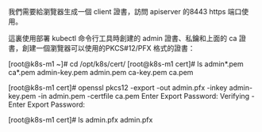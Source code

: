 我們需要給瀏覽器生成一個 client 證書，訪問 apiserver 的8443 https 端口使用。

這裏使用部署 kubectl 命令行工具時創建的 admin 證書、私鑰和上面的 ca 證書，創建一個瀏覽器可以使用的PKCS#12/PFX 格式的證書：


[root@k8s-m1 ~]# cd /opt/k8s/cert/
[root@k8s-m1 cert]# ls admin*.pem ca*.pem
admin-key.pem  admin.pem  ca-key.pem  ca.pem

[root@k8s-m1 cert]# openssl pkcs12 -export -out admin.pfx -inkey admin-key.pem -in admin.pem -certfile ca.pem
Enter Export Password:
Verifying - Enter Export Password:

[root@k8s-m1 cert]# ls admin.pfx
admin.pfx
